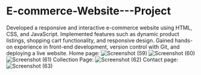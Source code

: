 # E-commerce-Website---Project
Developed a responsive and interactive e-commerce website using HTML, CSS, and JavaScript. Implemented features such as dynamic product listings, shopping cart functionality, and responsive design. Gained hands-on experience in front-end development, version control with Git, and deploying a live website.
Home page:
![Screenshot (59)](https://github.com/sandyo7/E-commerce-Website---Project/assets/119475185/d670bc55-f080-4872-bc97-9cbcc1811514)
![Screenshot (60)](https://github.com/sandyo7/E-commerce-Website---Project/assets/119475185/1aba5d5a-b015-405a-9afa-5ba33e9a4ce6)
![Screenshot (61)](https://github.com/sandyo7/E-commerce-Website---Project/assets/119475185/b97ff0ef-ecfc-4775-821e-2e98348a4358)
Collection Page:
![Screenshot (62)](https://github.com/sandyo7/E-commerce-Website---Project/assets/119475185/41fb9170-77e3-4a01-82a8-9afc51b7c59b)
Contact page:
![Screenshot (63)](https://github.com/sandyo7/E-commerce-Website---Project/assets/119475185/dcdce34c-8774-49eb-8750-4e264f5fe582)

